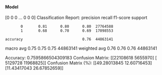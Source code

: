 #### Model
[0 0 0 ... 0 0 0]
Classification Report:
              precision    recall  f1-score   support

           0       0.81      0.80      0.80  27764588
           1       0.68      0.70      0.69  17098553

    accuracy                           0.76  44863141
   macro avg       0.75      0.75      0.75  44863141
weighted avg       0.76      0.76      0.76  44863141

Accuracy: 0.7595866504309183
Confusion Matrix:
[[22108618  5655970]
 [ 5129728 11968825]]
Confusion Matrix (%):
[[49.28013845 12.60716453]
 [11.43417043 26.67852659]]
